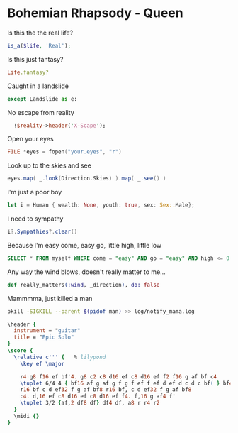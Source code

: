 # Bohemian Rhapsody - Queen

Is this the the real life?

```php
is_a($life, 'Real');
```

Is this just fantasy?

```ruby
Life.fantasy?
```

Caught in a landslide

```python
except Landslide as e:
```

No escape from reality

```perl
  !$reality->header('X-Scape');
```

Open your eyes

```c
FILE *eyes = fopen("your.eyes", "r")
```

Look up to the skies and see

```scala
eyes.map( _.look(Direction.Skies) ).map( _.see() )
```

I'm just a poor boy

```rust
let i = Human { wealth: None, youth: true, sex: Sex::Male};
```

I need to sympathy

```csharp
i?.Sympathies?.clear()
```

Because I'm easy come, easy go, little high, little low

```sql
SELECT * FROM myself WHERE come = "easy" AND go = "easy" AND high <= 0.1 AND low <= 0.1
```

Any way the wind blows, doesn't really matter to me...

```elixir
def really_matters(:wind, _direction), do: false
```

Mammmma, just killed a man

```bash
pkill -SIGKILL --parent $(pidof man) >> log/notify_mama.log
```

```lilypond
\header {
  instrument = "guitar"
  title = "Epic Solo"
}
\score {
  \relative c''' {   % lilypond
    \key ef \major

    r4 g8 f16 ef bf'4. g8 c2 c8 d16 ef c8 d16 ef f2 f16 g af bf c4
    \tuplet 6/4 4 { bf16 af g af g f g f ef f ef d ef d c d c bf( } bf4)
    r16 bf c d ef32 f g af bf8 r16 bf, c d ef32 f g af bf8
    c4. d,16 ef c8 d16 ef c8 d16 ef f4. f,16 g af4 f'
    \tuplet 3/2 {af,2 df8 df} df4 df, a8 r r4 r2
  }
  \midi {}
}
```